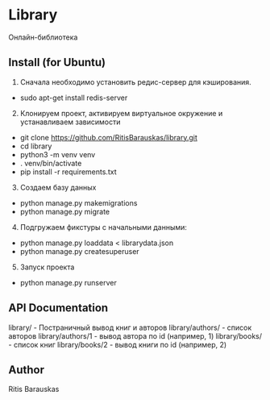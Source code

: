 # Library
Онлайн-библиотека

## Install (for Ubuntu)
1. Сначала необходимо установить редис-сервер для кэширования.
* sudo apt-get install redis-server
2. Клонируем проект, активируем виртуальное окружение и устанавливаем зависимости
* git clone https://github.com/RitisBarauskas/library.git
* cd library
* python3 -m venv venv
* . venv/bin/activate
* pip install -r requirements.txt
3. Создаем базу данных
* python manage.py makemigrations
* python manage.py migrate
4. Подгружаем фикстуры с начальными данными:
* python manage.py loaddata < librarydata.json
* python manage.py createsuperuser
5. Запуск проекта
* python manage.py runserver

## API Documentation
library/ - Постраничный вывод книг и авторов
library/authors/ - список авторов
library/authors/1 - вывод автора по id (например, 1)
library/books/ - список книг
library/books/2 - вывод книги по id (например, 2)

## Author
Ritis Barauskas

